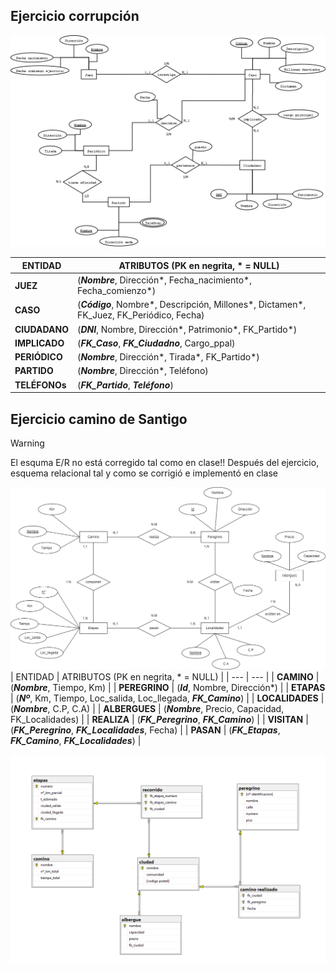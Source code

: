 ## Ejercicio corrupción
![Ejercicio corrupcion](https://github.com/13sauca13/PRG/blob/master/Recursos/Ejercicio%20corrupcion.png)

| ENTIDAD | ATRIBUTOS (PK en negrita, * = NULL) |
| --- | --- |
| **JUEZ** | (***Nombre***, Dirección*, Fecha_nacimiento*, Fecha_comienzo*) |
| **CASO** | (***Código***, Nombre*, Descripción, Millones*, Dictamen*, FK_Juez, FK_Periódico, Fecha) |
| **CIUDADANO** | (***DNI***, Nombre, Dirección*, Patrimonio*, FK_Partido*) |
| **IMPLICADO** | (***FK_Caso***, ***FK_Ciudadno***, Cargo_ppal) |
| **PERIÓDICO** | (***Nombre***, Dirección*, Tirada*, FK_Partido*) |
| **PARTIDO** | (***Nombre***, Dirección*, Teléfono) |
| **TELÉFONOs** | (***FK_Partido***, ***Teléfono***) |

## Ejercicio camino de Santigo
>[!WARNING]
>El esquma E/R no está corregido tal como en clase!!
>Después del ejercicio, esquema relacional tal y como se corrigió e implementó en clase


![Ejercicio camino de Santigo](https://github.com/13sauca13/PRG/blob/master/Recursos/Ejercicio%20camino%20de%20santiago.png)
| ENTIDAD | ATRIBUTOS (PK en negrita, * = NULL) |
| --- | --- |
| **CAMINO** | (***Nombre***, Tiempo, Km) |
| **PEREGRINO** | (***Id***, Nombre, Dirección*) |
| **ETAPAS** | (***Nº***, Km, Tiempo, Loc_salida, Loc_llegada, ***FK_Camino***) |
| **LOCALIDADES** | (***Nombre***, C.P, C.A) |
| **ALBERGUES** | (***Nombre***, Precio, Capacidad, FK_Localidades) |
| **REALIZA** | (***FK_Peregrino***, ***FK_Camino***) |
| **VISITAN** | (***FK_Peregrino***, ***FK_Localidades***, Fecha) |
| **PASAN** | (***FK_Etapas***, ***FK_Camino***, ***FK_Localidades***) |

![Relacional Camino de Santiago](https://github.com/13sauca13/PRG/blob/master/Recursos/Relacional%20Camino%20de%20Santiago.PNG)

